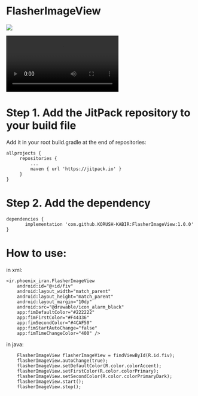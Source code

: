 # FlasherImageView

[![](https://jitpack.io/v/KORUSH-KABIR/FlasherImageView.svg)](https://jitpack.io/#KORUSH-KABIR/FlasherImageView)

![DemoVideo](https://github.com/KORUSH-KABIR/FlasherImageView/blob/master/sample/sample.mp4)

# Step 1. Add the JitPack repository to your build file

Add it in your root build.gradle at the end of repositories:

    allprojects {
	     repositories {
		     ...
		     maven { url 'https://jitpack.io' }
	     }
    }

# Step 2. Add the dependency

    dependencies {
           implementation 'com.github.KORUSH-KABIR:FlasherImageView:1.0.0'
    }


# How to use:

in xml:

    <ir.phoenix_iran.FlasherImageView
        android:id="@+id/fiv"
        android:layout_width="match_parent"
        android:layout_height="match_parent"
        android:layout_margin="10dp"
        android:src="@drawable/icon_alarm_black"
        app:fimDefaultColor="#222222"
        app:fimFirstColor="#F44336"
        app:fimSecondColor="#4CAF50"
        app:fimStartAutoChange="false"
        app:fimTimeChangeColor="400" />

in java:

        FlasherImageView flasherImageView = findViewById(R.id.fiv);
        flasherImageView.autoChange(true);
        flasherImageView.setDefaultColor(R.color.colorAccent);
        flasherImageView.setFirstColor(R.color.colorPrimary);
        flasherImageView.setSecondColor(R.color.colorPrimaryDark);
        flasherImageView.start();
        flasherImageView.stop();
